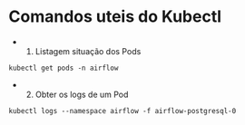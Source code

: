 # Comandos uteis do Kubectl


- 1. Listagem situação dos Pods

`kubectl get pods -n airflow`

- 2. Obter os logs de um Pod

`kubectl logs --namespace airflow -f airflow-postgresql-0`